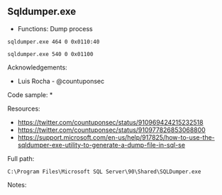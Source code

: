 ## Sqldumper.exe

* Functions: Dump process

```
sqldumper.exe 464 0 0x0110:40    

sqldumper.exe 540 0 0x01100    
```

Acknowledgements:
* Luis Rocha - @countuponsec

Code sample:
*

Resources:
* https://twitter.com/countuponsec/status/910969424215232518
* https://twitter.com/countuponsec/status/910977826853068800
* https://support.microsoft.com/en-us/help/917825/how-to-use-the-sqldumper-exe-utility-to-generate-a-dump-file-in-sql-se

Full path:
```
C:\Program Files\Microsoft SQL Server\90\Shared\SQLDumper.exe
```

Notes:



 

